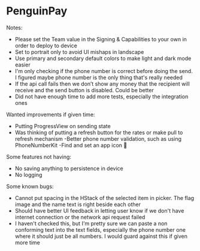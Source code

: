 # PenguinPay
Notes:
- Please set the Team value in the Signing & Capabilities to your own in order to deploy to device
- Set to portrait only to avoid UI mishaps in landscape
- Use primary and secondary default colors to make light and dark mode easier
- I'm only checking if the phone number is correct before doing the send. I figured maybe phone number is the only thing that's really needed
- If the api call fails then we don’t show any money that the recipient will receive and the send button is disabled. Could be better
- Did not have enough time to add more tests, especially the integration ones

Wanted improvements if given time:
- Putting ProgressView on sending state
- Was thinking of putting a refresh button for the rates or make pull to refresh mechanism
-Better phone number validation, such as using PhoneNumberKit
-Find and set an app icon 🙂

Some features not having:
- No saving anything to persistence in device
- No logging

Some known bugs:
- Cannot put spacing in the HStack of the selected item in picker. The flag image and the name text is right beside each other 
- Should have better UI feedback in letting user know if we don't have internet connection or the network api request failed
- I haven't checked this, but I'm pretty sure we can paste a non conforming text into the text fields, especially the phone number one where it should just be all numbers. I would guard against this if given more time

